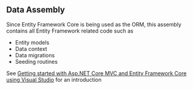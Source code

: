 ## Data Assembly
Since Entity Framework Core is being used as the ORM, this assembly contains all Entity Framework related code such as 

- Entity models
- Data context
- Data migrations
- Seeding routines

See [Getting started with Asp.NET Core MVC and Entity Framework Core using Visual Studio](https://docs.microsoft.com/en-us/aspnet/core/data/ef-mvc/intro) for an introduction
